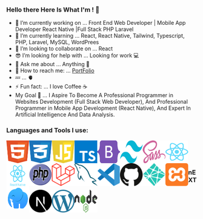 ### Hello there Here Is What I'm ! 👋

- 🔭 I’m currently working on ... Front End Web Developer | Mobile App Developer React Native |Full Stack PHP Laravel
- 🌱 I’m currently learning ... React, React Native, Tailwind, Typescript, PHP, Laravel, MySQL, WordPrees
- 👯 I’m looking to collaborate on ... React 
- 😎 I’m looking for help with ... Looking for work 💻
- 💬 Ask me about ... Anything 👋
- 💌 How to reach me: ... [PortFolio](https://x39ome.github.io/portfolio_sam/)
- 💤 ... 🫀
- ⚡ Fun fact: ... I love Coffee :coffee:
- My Goal 🎯 ... I Aspire To Become A Professional Programmer in Websites Development (Full Stack Web Developer), And Professional Programmer in Mobile App Development (React Native), And Expert In Artificial Intelligence And Data Analysis.


### Languages and Tools I use:
<img align="left" width="60px" height="60px" alt="HTML5" src="./icons/html.svg" />
<img align="left" width="60px" height="60px" alt="CSS" src="./icons/css.svg" />
<img align="left" width="60px" height="60px" alt="Javascript" src="./icons/javascript.svg" />
<img align="left" width="60px" height="60px" alt="Typescript" src="./icons/typescript.svg" />
<img align="left" width="60px" height="60px" alt="Bootstrap" src="./icons/bootstrap.svg" />
<img align="left" width="60px" height="60px" alt="Tailwind" src="./icons/tailwindcss.svg" />
<img align="left" width="60px" height="60px" alt="sass" src="./icons/sass.svg" />
<img align="left" width="60px" height="60px" alt="React" src="./icons/react.svg" />
<img align="left" width="60px" height="60px" alt="React Native" src="./icons/react-native.svg" />
<img align="left" width="60px" height="60px" alt="Php" src="./icons/php.svg" /> <br />
<img align="left" width="60px" height="60px" alt="Laravel" src="./icons/laravel.svg" />
<img align="left" width="60px" height="60px" alt="MySQL" src="./icons/mysql.svg" /> <br />
<img align="left" width="60px" height="60px" alt="VSCode" src="./icons/vscode.svg" />
<img align="left" width="60px" height="60px" alt="Github" src="./icons/github.svg" />
<img align="left" width="60px" height="60px" alt="Netlify" src="./icons/netlify.svg" />
<img align="left" width="60px" height="60px" alt="Xammp" src="./icons/xampp.svg" />
<img align="left" width="60px" height="60px" alt="Laragon" src="./icons/laragon.svg" />

<br />

### nEXT

<div style="display:block">
  <img width="60px" height="60px" align="left" alt="Next Js" src="./icons/next-js.svg" />
  <img width="60px" height="60px" align="left" alt="Wordpress" src="./icons/wordpress.svg" />
  <img width="60px" height="60px" align="left" alt="Node Js" src="./icons/nodejs.svg" />
</div>
